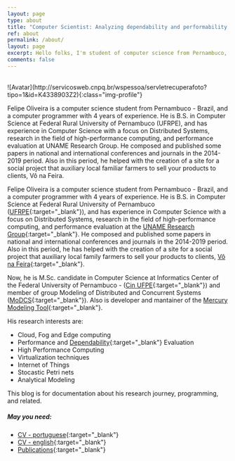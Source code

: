 ```yaml
---
layout: page
type: about
title: "Computer Scientist: Analyzing dependability and performability in distributed systems to improve the quality of service"
ref: about
permalink: /about/
layout: page
excerpt: Hello folks, I'm student of computer science from Pernambuco, Brazil. This blog is for documentation about my research journey,  programming and related.
comments: false
---
```

<br/>
![Avatar](http://servicosweb.cnpq.br/wspessoa/servletrecuperafoto?tipo=1&id=K4338903Z2){:class="img-profile"}

Felipe Oliveira is a computer science student from Pernambuco - Brazil, and a computer programmer with 4 years of experience.  He is B.S. in Computer Science at Federal Rural University of Pernambuco (UFRPE), and has experience in Computer Science with a focus on Distributed Systems, research in the field of high-performance computing, and performance evaluation at UNAME Research Group. He composed and published some papers in national and international conferences and journals in the 2014-2019 period. Also in this period, he helped with the creation of a site for a social project that auxiliary local familiar farmers to sell your products to clients, Vô na Feira.

Felipe Oliveira is a computer science student from Pernambuco - Brazil, and a computer programmer with 4 years of experience.  He is B.S. in Computer Science at Federal Rural University of Pernambuco ([UFRPE](http://www.ufrpe.br/){:target="_blank"}), and has experience in Computer Science with a focus on Distributed Systems, research in the field of high-performance computing, and performance evaluation at the [UNAME Research Group](http://ufape.edu.br/br/grupos-pesquisa){:target="_blank"}. He composed and published some papers in national and international conferences and journals in the 2014-2019 period. Also in this period, he has helped with the creation of a site for a social project that auxiliary local family farmers to sell your products to clients, [Vô na Feira](http://app.uag.ufrpe.br/vonafeira/){:target="_blank"}. 

Now, he is M.Sc. candidate in Computer Science at Informatics Center of the Federal University of Pernambuco - ([Cin UFPE](https://www.cin.ufpe.br){:target="_blank"}) and member of group Modeling of Distributed and Concurrent Systems ([MoDCS](http://www.modcs.org/){:target="_blank"}). Also is developer and mantainer of the [Mercury Modeling Tool](http://www.modcs.org/?p=2264){:target="_blank"}.

<!-- His skills include Linux systems administration, computer programming in C, R, Python, Java and PHP languages and development of applications to Android devices. -->

His research interests are:

- Cloud, Fog and Edge computing
- Performance and [Dependability](https://en.wikipedia.org/wiki/Dependability){:target="_blank"} Evaluation
- High Performance Computing
- Virtualization techniques
- Internet of Things
- Stocastic Petri nets
- Analytical Modeling

This blog is for documentation about his research journey,  programming, and related.



##### May you need:

- [CV - portuguese](http://lattes.cnpq.br/5171703682108065){:target="_blank"}
- [CV - english](http://buscatextual.cnpq.br/buscatextual/visualizacv.do?id=K4338903Z2&idiomaExibicao=2){:target="_blank"}
- [Publications](https://scholar.google.com/citations?user=HQJPq-8AAAAJ&hl=en){:target="_blank"}

